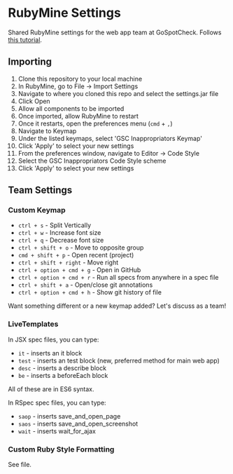 # RubyMine Settings

Shared RubyMine settings for the web app team at GoSpotCheck. Follows [this tutorial](https://www.jetbrains.com/help/ruby/2016.2/customizing-profiles.html).

## Importing

1. Clone this repository to your local machine
2. In RubyMine, go to File -> Import Settings
3. Navigate to where you cloned this repo and select the settings.jar file
4. Click Open
5. Allow all components to be imported
6. Once imported, allow RubyMine to restart
7. Once it restarts, open the preferences menu (`cmd` + `,`)
8. Navigate to Keymap
9. Under the listed keymaps, select 'GSC Inappropriators Keymap'
10. Click 'Apply' to select your new settings
11. From the preferences window, navigate to Editor -> Code Style
12. Select the GSC Inappropriators Code Style scheme
13. Click 'Apply' to select your new settings

## Team Settings

### Custom Keymap

* `ctrl + s` - Split Vertically
* `ctrl + w` - Increase font size
* `ctrl + q` - Decrease font size
* `ctrl + shift + o` - Move to opposite group
* `cmd + shift + p` - Open recent (project)
* `ctrl + shift + right` - Move right
* `ctrl + option + cmd + g` - Open in GitHub
* `ctrl + option + cmd + r` - Run all specs from anywhere in a spec file
* `ctrl + shift + a` - Open/close git annotations
* `ctrl + option + cmd + h` - Show git history of file

Want something different or a new keymap added? Let's discuss as a team!

### LiveTemplates

In JSX spec files, you can type:

* `it` - inserts an it block
* `test` - inserts an test block (new, preferred method for main web app)
* `desc` - inserts a describe block
* `be` - inserts a beforeEach block

All of these are in ES6 syntax.

In RSpec spec files, you can type:

* `saop` - inserts save_and_open_page
* `saos` - inserts save_and_open_screenshot
* `wait` - inserts wait_for_ajax

### Custom Ruby Style Formatting

See file.
